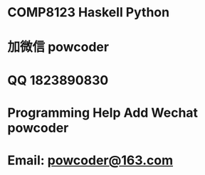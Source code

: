 # COMP8123 Haskell Python
# 加微信 powcoder

# QQ 1823890830

# Programming Help Add Wechat powcoder

# Email: powcoder@163.com

